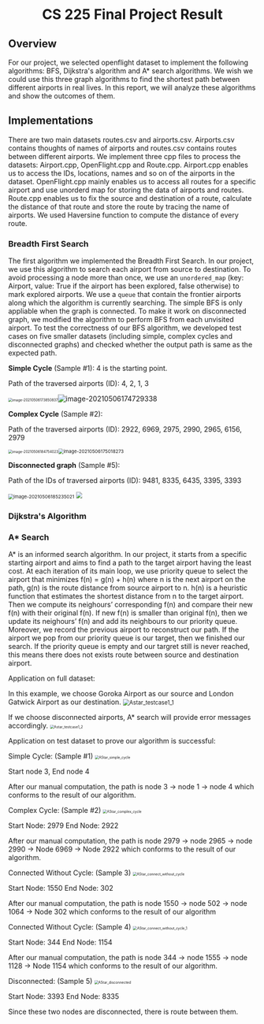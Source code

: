 <h1 align="center"> CS 225 Final Project Result </h1>

## Overview
For our project, we selected openflight dataset to implement the following algorithms: BFS, Dijkstra's algorithm and A* search algorithms. We wish we could use this three graph algorithms to find the shortest path between different airports in real lives. In this report, we will analyze these algorithms and show the outcomes of them.
## Implementations
There are two main datasets routes.csv and airports.csv. Airports.csv contains thoughts of names of airports and routes.csv contains routes between different airports. We implement three cpp files to process the datasets: Airport.cpp, OpenFlight.cpp and Route.cpp. Airport.cpp enables us to access the IDs, locations, names and so on of the airports in the dataset. OpenFlight.cpp mainly enables us to access all routes for a specific airport and use unorderd map for storing the data of airports and routes. Route.cpp enables us to fix the source and destination of a route, calculate the distance of that route and store the route by tracing the name of airports. We used Haversine function to compute the distance of every route.
### Breadth First Search

The first algorithm we implemented the Breadth First Search. In our project, we use this algorithm to search each airport from source to destination.
To avoid processing a node more than once, we use an `unordered_map` (key: Airport, value: True if the airport has been explored, false otherwise) to mark explored airports.
We use a `queue` that contain the frontier airports along which the algorithm is currently searching. 
The simple BFS is only appliable when the graph is connected. To make it work on disconnected graph, we modified the algorithm to perform BFS from each unvisited airport.
To test the correctness of our BFS algorithm, we developed test cases on five smaller datasets (including simple, complex cycles and disconnected graphs) and checked whether the output path is same as the expected path.

**Simple Cycle** (Sample #1): 4 is the starting point. 

Path of the traversed airports (ID): 4, 2, 1, 3

<img src="assets/bfs_testcase1_1.png" alt="image-20210506173850837" style="zoom: 50%;" />![image-20210506174729338](assets/bfs_testcase1_2.png)

**Complex Cycle** (Sample #2):

Path of the traversed airports (ID): 2922, 6969, 2975, 2990, 2965, 6156, 2979

<img src="assets/bfs_testcase2_1.png" alt="image-20210506184754023" style="zoom: 50%;" /><img src="assets/bfs_testcase2_2.png" alt="image-20210506175018273" style="zoom: 67%;" />

**Disconnected graph** (Sample #5):

Path of the IDs of traversed airports (ID): 9481, 8335, 6435, 3395, 3393

<img src="assets/bfs_testcase5_1.png" alt="image-20210506185235021" style="zoom:67%;" /> <img src="assets/bfs_testcase5_2.png" style="zoom:80%;" />

### Dijkstra's Algorithm

### A* Search
A* is an informed search algorithm. In our project, it starts from a specific starting airport and aims to find a path to the target airport having the least cost.
At each iteration of its main loop, we use priority queue to select the airport that minimizes
                                                                    f(n) = g(n) + h(n)
where n is the next airport on the path, g(n) is the route distance from source airport to n. h(n) is a heuristic function that estimates the shortest distance from n to the target airport. 
Then we compute its neighours’ corresponding f(n) and compare their new f(n) with their original f(n). If new f(n) is smaller than original f(n), then we update its neighours’ f(n) and add its neighbours to our priority queue. Moreover, we record the previous airport to reconstruct our path. If the airport we pop from our priority queue is our target, then we finished our search. If the priority queue is empty and our targret still is never reached, this means there does not exists route between source and destination airport.

Application on full dataset:

In this example, we choose Goroka Airport as our source and London Gatwick Airport as our destination.
<img src="assets/Astar_testcase1_1.png" alt="Astar_testcase1_1" style="zoom: 80%;" />

If we choose disconnected airports, A* search will provide error messages accordingly.
<img src="assets/Astar_testcase1_2.png" alt="Astar_testcase1_2" style="zoom: 50%;" />


Application on test dataset to prove our algorithm is successful:

Simple Cycle: (Sample #1)
<img src="assets/AStar_simple_cycle.png" alt="AStar_simple_cycle" style="zoom: 50%;" />

Start node 3, End node 4

After our manual computation, the path is node 3 -> node 1 -> node 4 which conforms to the result of our algorithm.

Complex Cycle: (Sample #2)
<img src="assets/AStar_complex_cycle.png" alt="AStar_complex_cycle" style="zoom:50%;" />

Start Node: 2979 End Node: 2922

After our manual computation, the path is node 2979 -> node 2965 -> node 2990 -> Node 6969 -> Node 2922 which conforms to the result of our algorithm.

Connected Without Cycle: (Sample 3)
<img src="assets/AStar_connected_without_cycle.png" alt="AStar_connect_without_cycle" style="zoom:50%;" />

Start Node: 1550 End Node: 302

After our manual computation, the path is node 1550 -> node 502 -> node 1064 -> Node 302 which conforms to the result of our algorithm

Connected Without Cycle: (Sample 4)
<img src="assets/AStar_connect_without_cycle_1.png" alt="AStar_connect_without_cycle_1" style="zoom:50%;" />

Start Node: 344 End Node: 1154

After our manual computation, the path is node 344 -> node 1555 -> node 1128 -> Node 1154 which conforms to the result of our algorithm.

Disconnected: (Sample 5)
<img src="assets/AStar_disconnected.png" alt="AStar_disconnected" style="zoom:50%;" />

Start Node: 3393	End Node: 8335

Since these two nodes are disconnected, there is route between them.




















